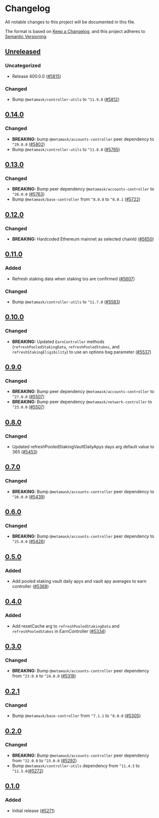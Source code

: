 # Changelog

All notable changes to this project will be documented in this file.

The format is based on [Keep a Changelog](https://keepachangelog.com/en/1.0.0/),
and this project adheres to [Semantic Versioning](https://semver.org/spec/v2.0.0.html).

## [Unreleased]

### Uncategorized

- Release 400.0.0 ([#5815](https://github.com/MetaMask/core.git/pull/5815))

### Changed

- Bump `@metamask/controller-utils` to `^11.9.0` ([#5812](https://github.com/MetaMask/core/pull/5812))

## [0.14.0]

### Changed

- **BREAKING:** bump `@metamask/accounts-controller` peer dependency to `^29.0.0` ([#5802](https://github.com/MetaMask/core/pull/5802))
- Bump `@metamask/controller-utils` to `^11.8.0` ([#5765](https://github.com/MetaMask/core/pull/5765))

## [0.13.0]

### Changed

- **BREAKING:** Bump peer dependency `@metamask/accounts-controller` to `^28.0.0` ([#5763](https://github.com/MetaMask/core/pull/5763))
- Bump `@metamask/base-controller` from `^8.0.0` to `^8.0.1` ([#5722](https://github.com/MetaMask/core/pull/5722))

## [0.12.0]

### Changed

- **BREAKING:** Hardcoded Ethereum mainnet as selected chainId ([#5650](https://github.com/MetaMask/core/pull/5650))

## [0.11.0]

### Added

- Refresh staking data when staking txs are confirmed ([#5607](https://github.com/MetaMask/core/pull/5607))

### Changed

- Bump `@metamask/controller-utils` to `^11.7.0` ([#5583](https://github.com/MetaMask/core/pull/5583))

## [0.10.0]

### Changed

- **BREAKING:** Updated `EarnController` methods (`refreshPooledStakingData`, `refreshPooledStakes`, and `refreshStakingEligibility`) to use an options bag parameter ([#5537](https://github.com/MetaMask/core/pull/5537))

## [0.9.0]

### Changed

- **BREAKING:** Bump peer dependency `@metamask/accounts-controller` to `^27.0.0` ([#5507](https://github.com/MetaMask/core/pull/5507))
- **BREAKING:** Bump peer dependency `@metamask/network-controller` to `^23.0.0` ([#5507](https://github.com/MetaMask/core/pull/5507))

## [0.8.0]

### Changed

- Updated refreshPooledStakingVaultDailyApys days arg default value to 365 ([#5453](https://github.com/MetaMask/core/pull/5453))

## [0.7.0]

### Changed

- **BREAKING:** Bump `@metamask/accounts-controller` peer dependency to `^26.0.0` ([#5439](https://github.com/MetaMask/core/pull/5439))

## [0.6.0]

### Changed

- **BREAKING:** Bump `@metamask/accounts-controller` peer dependency to `^25.0.0` ([#5426](https://github.com/MetaMask/core/pull/5426))

## [0.5.0]

### Added

- Add pooled staking vault daily apys and vault apy averages to earn controller ([#5368](https://github.com/MetaMask/core/pull/5368))

## [0.4.0]

### Added

- Add resetCache arg to `refreshPooledStakingData` and `refreshPooledStakes` in EarnController ([#5334](https://github.com/MetaMask/core/pull/5334))

## [0.3.0]

### Changed

- **BREAKING:** Bump `@metamask/accounts-controller` peer dependency from `^23.0.0` to `^24.0.0` ([#5318](https://github.com/MetaMask/core/pull/5318))

## [0.2.1]

### Changed

- Bump `@metamask/base-controller` from `^7.1.1` to `^8.0.0` ([#5305](https://github.com/MetaMask/core/pull/5305))

## [0.2.0]

### Changed

- **BREAKING:** Bump `@metamask/accounts-controller` peer dependency from `^22.0.0` to `^23.0.0` ([#5292](https://github.com/MetaMask/core/pull/5292))
- Bump `@metamask/controller-utils` dependency from `^11.4.5` to `^11.5.0`([#5272](https://github.com/MetaMask/core/pull/5272))

## [0.1.0]

### Added

- Initial release ([#5271](https://github.com/MetaMask/core/pull/5271))

[Unreleased]: https://github.com/MetaMask/core.git/compare/@metamask/earn-controller@0.14.0...HEAD
[0.14.0]: https://github.com/MetaMask/core.git/compare/@metamask/earn-controller@0.13.0...@metamask/earn-controller@0.14.0
[0.13.0]: https://github.com/MetaMask/core.git/compare/@metamask/earn-controller@0.12.0...@metamask/earn-controller@0.13.0
[0.12.0]: https://github.com/MetaMask/core.git/compare/@metamask/earn-controller@0.11.0...@metamask/earn-controller@0.12.0
[0.11.0]: https://github.com/MetaMask/core.git/compare/@metamask/earn-controller@0.10.0...@metamask/earn-controller@0.11.0
[0.10.0]: https://github.com/MetaMask/core.git/compare/@metamask/earn-controller@0.9.0...@metamask/earn-controller@0.10.0
[0.9.0]: https://github.com/MetaMask/core.git/compare/@metamask/earn-controller@0.8.0...@metamask/earn-controller@0.9.0
[0.8.0]: https://github.com/MetaMask/core.git/compare/@metamask/earn-controller@0.7.0...@metamask/earn-controller@0.8.0
[0.7.0]: https://github.com/MetaMask/core.git/compare/@metamask/earn-controller@0.6.0...@metamask/earn-controller@0.7.0
[0.6.0]: https://github.com/MetaMask/core.git/compare/@metamask/earn-controller@0.5.0...@metamask/earn-controller@0.6.0
[0.5.0]: https://github.com/MetaMask/core.git/compare/@metamask/earn-controller@0.4.0...@metamask/earn-controller@0.5.0
[0.4.0]: https://github.com/MetaMask/core.git/compare/@metamask/earn-controller@0.3.0...@metamask/earn-controller@0.4.0
[0.3.0]: https://github.com/MetaMask/core.git/compare/@metamask/earn-controller@0.2.1...@metamask/earn-controller@0.3.0
[0.2.1]: https://github.com/MetaMask/core.git/compare/@metamask/earn-controller@0.2.0...@metamask/earn-controller@0.2.1
[0.2.0]: https://github.com/MetaMask/core.git/compare/@metamask/earn-controller@0.1.0...@metamask/earn-controller@0.2.0
[0.1.0]: https://github.com/MetaMask/core.git/releases/tag/@metamask/earn-controller@0.1.0
